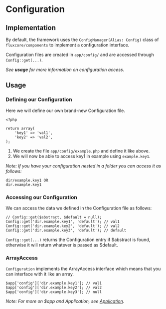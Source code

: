 Configuration
=

Implementation
-

By default, the framework uses the `ConfigManager(Alias: Config)` class of `fluxcore/components` to
implement a configuration interface.

Configuration files are created in `app/config/` and are accessed through `Config::get(...)`.

_See **usage** for more information on configuration access._

Usage
-

### Defining our Configuration

Here we will define our own brand-new Configuration file.

	<?php

	return array(
		'key1' => 'val1',
		'key2' => 'val2',
	);

 1. We create the file `app/config/example.php` and define it like above.
 2. We will now be able to access key1 in example using `example.key1`.

_Note: If you have your configuration nested in a folder you can access it as follows:_

	dir/example.key1 OR
	dir.example.key1

### Accessing our Configuration

We can access the data we defined in the Configuration file as follows:

	// Config::get($abstract, $default = null);
	Config::get('dir.example.key1', 'default'); // val1
	Config::get('dir.example.key2', 'default'); // val2
	Config::get('dir.example.key3', 'default'); // default

`Config::get(...)` returns the Configuration entry if $abstract is found, otherwise it will
return whatever is passed as $default.

### ArrayAccess

`Configuration` implements the ArrayAccess interface which means that you can interface with it
like an array.

	$app['config']['dir.example.key1']; // val1
	$app['config']['dir.example.key2']; // val2
	$app['config']['dir.example.key3']; // null

_Note: For more on $app and Application, see [Application](#/docs/application)._